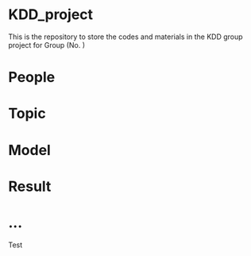 # KDD_project
This is the repository to store the codes and materials in the KDD group project for Group (No. )


# People

# Topic

# Model

# Result

# ...
Test
